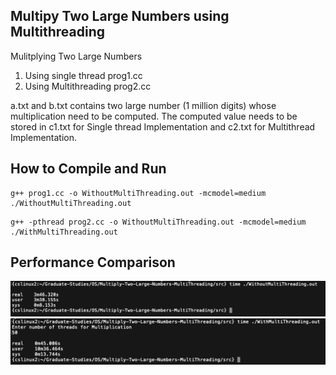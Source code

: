 Multipy Two Large Numbers using Multithreading
----------------------------------------------

Mulitplying Two Large Numbers

1) Using single thread prog1.cc
2) Using Multithreading prog2.cc

a.txt and b.txt contains two large number (1 million digits) whose multiplication need to be computed. The computed value needs to be stored in c1.txt for Single thread Implementation and c2.txt for Multithread Implementation.

How to Compile and Run
----------------------
```shell
g++ prog1.cc -o WithoutMultiThreading.out -mcmodel=medium
./WithoutMultiThreading.out
```

```shell
g++ -pthread prog2.cc -o WithoutMultiThreading.out -mcmodel=medium
./WithMultiThreading.out
```

Performance Comparison
----------------------

![Without Multithreading](img/1.png)
![With Multithreading](img/2.png)
